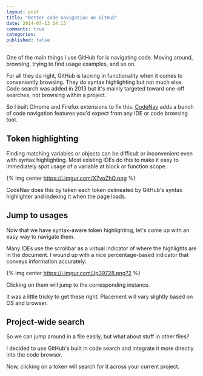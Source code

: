```yaml
---
layout: post
title: "Better code navigation on GitHub"
date: 2014-07-13 14:13
comments: true
categories:
published: false
---
```


One of the main things I use GitHub for is navigating code.  Moving around,
browsing, trying to find usage examples, and so on.

For all they do right, GitHub is lacking in functionality when it comes to
conveniently browsing.  They do syntax highlighting but not much else.  Code
search was added in 2013 but it's mainly targeted toward one-off searches,
not browsing within a project.

So I built Chrome and Firefox extensions to fix this.
[CodeNav](http://ianww.com/codenav) adds a bunch of code navigation features
you'd expect from any IDE or code browsing tool.

## Token highlighting

Finding matching variables or objects can be difficult or inconvenient even
with syntax highlighting.  Most existing IDEs do this to make it easy to
immediately spot usage of a variable at block or function scope.

{% img center https://i.imgur.com/X7voZhO.png %}

CodeNav does this by taken each token delineated by GitHub's syntax highlighter
and indexing it when the page loads.

## Jump to usages

Now that we have syntax-aware token highlighting, let's come up with an easy
way to navigate them.

Many IDEs use the scrollbar as a virtual indicator of where the highlights are
in the document.  I wound up with a nice percentage-based indicator that
conveys information accurately:

{% img center https://i.imgur.com/Jp39728.png?2 %}

Clicking on them will jump to the corresponding instance.

It was a little tricky to get these right.  Placement will vary slightly based
on OS and browser.

## Project-wide search

So we can jump around in a file easily, but what about stuff in other files?

I decided to use GitHub's built in code search and integrate it more directly
into the code browser.

Now, clicking on a token will search for it across your current project.
